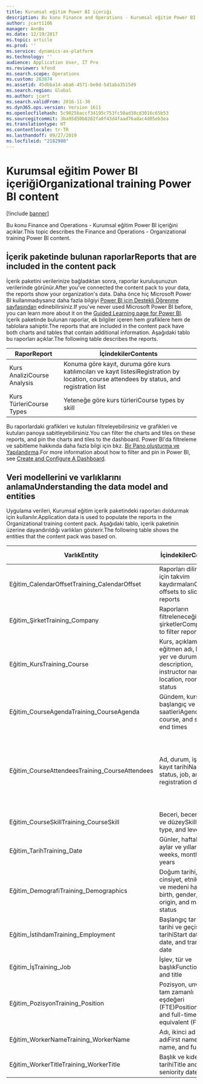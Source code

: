 ```yaml
---
title: Kurumsal eğitim Power BI içeriği
description: Bu konu Finance and Operations - Kurumsal eğitim Power BI içeriğini açıklar.
author: jcart1106
manager: AnnBe
ms.date: 12/19/2017
ms.topic: article
ms.prod: ''
ms.service: dynamics-ax-platform
ms.technology: ''
audience: Application User, IT Pro
ms.reviewer: kfend
ms.search.scope: Operations
ms.custom: 263874
ms.assetid: 45dbba14-aba6-4571-be0d-5d1aba3515d9
ms.search.region: Global
ms.author: jcart
ms.search.validFrom: 2016-11-30
ms.dyn365.ops.version: Version 1611
ms.openlocfilehash: 5c9025baccf34195c753fc50ad38cd3016c65b53
ms.sourcegitcommit: 3ba95d50b8262fa0f43d4faad76adac4d05eb3ea
ms.translationtype: HT
ms.contentlocale: tr-TR
ms.lasthandoff: 09/27/2019
ms.locfileid: "2182980"
---
```

# <a name="organizational-training-power-bi-content"></a><span data-ttu-id="cf296-103">Kurumsal eğitim Power BI içeriği</span><span class="sxs-lookup"><span data-stu-id="cf296-103">Organizational training Power BI content</span></span>

[!include [banner](../includes/banner.md)]

<span data-ttu-id="cf296-104">Bu konu Finance and Operations - Kurumsal eğitim Power BI içeriğini açıklar.</span><span class="sxs-lookup"><span data-stu-id="cf296-104">This topic describes the Finance and Operations - Organizational training Power BI content.</span></span>

## <a name="reports-that-are-included-in-the-content-pack"></a><span data-ttu-id="cf296-105">İçerik paketinde bulunan raporlar</span><span class="sxs-lookup"><span data-stu-id="cf296-105">Reports that are included in the content pack</span></span>
<span data-ttu-id="cf296-106">İçerik paketini verilerinize bağladıktan sonra, raporlar kuruluşunuzun verilerinde görünür.</span><span class="sxs-lookup"><span data-stu-id="cf296-106">After you've connected the content pack to your data, the reports show your organization's data.</span></span> <span data-ttu-id="cf296-107">Daha önce hiç Microsoft Power BI kullanmadıysanız daha fazla bilgiyi [Power BI için Destekli Öğrenme sayfasından](https://powerbi.microsoft.com/guided-learning/?WT.mc_id=PBIService_GetData) edinebilirsiniz.</span><span class="sxs-lookup"><span data-stu-id="cf296-107">If you've never used Microsoft Power BI before, you can learn more about it on the [Guided Learning page for Power BI](https://powerbi.microsoft.com/guided-learning/?WT.mc_id=PBIService_GetData).</span></span> <span data-ttu-id="cf296-108">İçerik paketinde bulunan raporlar, ek bilgiler içeren hem grafiklere hem de tablolara sahiptir.</span><span class="sxs-lookup"><span data-stu-id="cf296-108">The reports that are included in the content pack have both charts and tables that contain additional information.</span></span> <span data-ttu-id="cf296-109">Aşağıdaki tablo bu raporları açıklar.</span><span class="sxs-lookup"><span data-stu-id="cf296-109">The following table describes the reports.</span></span>

| <span data-ttu-id="cf296-110">Rapor</span><span class="sxs-lookup"><span data-stu-id="cf296-110">Report</span></span>          | <span data-ttu-id="cf296-111">İçindekiler</span><span class="sxs-lookup"><span data-stu-id="cf296-111">Contents</span></span>                                                                    |
|-----------------|-----------------------------------------------------------------------------|
| <span data-ttu-id="cf296-112">Kurs Analizi</span><span class="sxs-lookup"><span data-stu-id="cf296-112">Course Analysis</span></span> | <span data-ttu-id="cf296-113">Konuma göre kayıt, duruma göre kurs katılımcıları ve kayıt listesi</span><span class="sxs-lookup"><span data-stu-id="cf296-113">Registration by location, course attendees by status, and registration list</span></span> |
| <span data-ttu-id="cf296-114">Kurs Türleri</span><span class="sxs-lookup"><span data-stu-id="cf296-114">Course Types</span></span>    | <span data-ttu-id="cf296-115">Yeteneğe göre kurs türleri</span><span class="sxs-lookup"><span data-stu-id="cf296-115">Course types by skill</span></span>                                                       |

<span data-ttu-id="cf296-116">Bu raporlardaki grafikleri ve kutuları filtreleyebilirsiniz ve grafikleri ve kutuları panoya sabitleyebilirsiniz.</span><span class="sxs-lookup"><span data-stu-id="cf296-116">You can filter the charts and tiles on these reports, and pin the charts and tiles to the dashboard.</span></span> <span data-ttu-id="cf296-117">Power BI'da filtreleme ve sabitleme hakkında daha fazla bilgi için bkz. [Bir Pano oluşturma ve Yapılandırma](https://powerbi.microsoft.com/guided-learning/powerbi-learning-4-2-create-configure-dashboards).</span><span class="sxs-lookup"><span data-stu-id="cf296-117">For more information about how to filter and pin in Power BI, see [Create and Configure A Dashboard](https://powerbi.microsoft.com/guided-learning/powerbi-learning-4-2-create-configure-dashboards).</span></span>

## <a name="understanding-the-data-model-and-entities"></a><span data-ttu-id="cf296-118">Veri modellerini ve varlıklarını anlama</span><span class="sxs-lookup"><span data-stu-id="cf296-118">Understanding the data model and entities</span></span>
<span data-ttu-id="cf296-119">Uygulama verileri, Kurumsal eğitim içerik paketindeki raporları doldurmak için kullanılır.</span><span class="sxs-lookup"><span data-stu-id="cf296-119">Application data is used to populate the reports in the Organizational training content pack.</span></span> <span data-ttu-id="cf296-120">Aşağıdaki tablo, içerik paketinin üzerine dayandırıldığı varlıkları gösterir.</span><span class="sxs-lookup"><span data-stu-id="cf296-120">The following table shows the entities that the content pack was based on.</span></span>

| <span data-ttu-id="cf296-121">Varlık</span><span class="sxs-lookup"><span data-stu-id="cf296-121">Entity</span></span>                    | <span data-ttu-id="cf296-122">İçindekiler</span><span class="sxs-lookup"><span data-stu-id="cf296-122">Contents</span></span>                                                         | <span data-ttu-id="cf296-123">Diğer varlıklarla ilişkiler</span><span class="sxs-lookup"><span data-stu-id="cf296-123">Relationships with other entities</span></span> |
|---------------------------|------------------------------------------------------------------|-----------------------------------|
| <span data-ttu-id="cf296-124">Eğitim\_CalendarOffset</span><span class="sxs-lookup"><span data-stu-id="cf296-124">Training\_CalendarOffset</span></span>  | <span data-ttu-id="cf296-125">Raporları dilimlemek için takvim kaydırmaları</span><span class="sxs-lookup"><span data-stu-id="cf296-125">Calendar offsets to slice reports</span></span>                                | <span data-ttu-id="cf296-126">Eğitim\_CourseAgenda, Eğitim\_CourseAttendees</span><span class="sxs-lookup"><span data-stu-id="cf296-126">Training\_CourseAgenda, Training\_CourseAttendees</span></span> |
| <span data-ttu-id="cf296-127">Eğitim\_Şirket</span><span class="sxs-lookup"><span data-stu-id="cf296-127">Training\_Company</span></span>         | <span data-ttu-id="cf296-128">Raporların filtreleneceği şirketler</span><span class="sxs-lookup"><span data-stu-id="cf296-128">Companies to filter reports by</span></span>                                   | <span data-ttu-id="cf296-129">Eğitim\_CourseAgenda, Eğitim\_CourseAttendees</span><span class="sxs-lookup"><span data-stu-id="cf296-129">Training\_CourseAgenda, Training\_CourseAttendees</span></span> |
| <span data-ttu-id="cf296-130">Eğitim\_Kurs</span><span class="sxs-lookup"><span data-stu-id="cf296-130">Training\_Course</span></span>          | <span data-ttu-id="cf296-131">Kurs, açıklama, eğitmen adı, konum, yer ve durum</span><span class="sxs-lookup"><span data-stu-id="cf296-131">Course, description, instructor name, location, room, and status</span></span> | <span data-ttu-id="cf296-132">Eğitim\_CourseAgenda, Eğitim\_CourseAttendees, Eğitim\_CourseSkill</span><span class="sxs-lookup"><span data-stu-id="cf296-132">Training\_CourseAgenda, Training\_CourseAttendees, Training\_CourseSkill</span></span> |
| <span data-ttu-id="cf296-133">Eğitim\_CourseAgenda</span><span class="sxs-lookup"><span data-stu-id="cf296-133">Training\_CourseAgenda</span></span>    | <span data-ttu-id="cf296-134">Gündem, kurs, başlangıç ve bitiş saatleri</span><span class="sxs-lookup"><span data-stu-id="cf296-134">Agenda, course, and start and end times</span></span>                          | <span data-ttu-id="cf296-135">Eğitim\_Company, Eğitim\_CalendarOffset, Eğitim\_Date, Eğitim\_Course</span><span class="sxs-lookup"><span data-stu-id="cf296-135">Training\_Company, Training\_CalendarOffset, Training\_Date, Training\_Course</span></span> |
| <span data-ttu-id="cf296-136">Eğitim\_CourseAttendees</span><span class="sxs-lookup"><span data-stu-id="cf296-136">Training\_CourseAttendees</span></span> | <span data-ttu-id="cf296-137">Ad, durum, iş ve kayıt tarihi</span><span class="sxs-lookup"><span data-stu-id="cf296-137">Name, status, job, and registration date</span></span>                         | <span data-ttu-id="cf296-138">Eğitim\_Company, Eğitim\_CalendarOffset, Eğitim\_Date, Eğitim\_Demographics, Eğitim\_Employment, Eğitim\_Course, Eğitim\_WorkerName, Eğitim\_WorkerTitle, Eğitim\_Job, Eğitim\_Position</span><span class="sxs-lookup"><span data-stu-id="cf296-138">Training\_Company, Training\_CalendarOffset, Training\_Date, Training\_Demographics, Training\_Employment, Training\_Course, Training\_WorkerName, Training\_WorkerTitle, Training\_Job, Training\_Position</span></span> |
| <span data-ttu-id="cf296-139">Eğitim\_CourseSkill</span><span class="sxs-lookup"><span data-stu-id="cf296-139">Training\_CourseSkill</span></span>     | <span data-ttu-id="cf296-140">Beceri, beceri türü ve düzey</span><span class="sxs-lookup"><span data-stu-id="cf296-140">Skill, skill type, and level</span></span>                                     | <span data-ttu-id="cf296-141">Eğitim\_Kurs</span><span class="sxs-lookup"><span data-stu-id="cf296-141">Training\_Course</span></span> |
| <span data-ttu-id="cf296-142">Eğitim\_Tarih</span><span class="sxs-lookup"><span data-stu-id="cf296-142">Training\_Date</span></span>            | <span data-ttu-id="cf296-143">Günler, haftalar, aylar ve yıllar</span><span class="sxs-lookup"><span data-stu-id="cf296-143">Days, weeks, months, and years</span></span>                                   | <span data-ttu-id="cf296-144">Eğitim\_CourseAgenda, Eğitim\_CourseAttendees</span><span class="sxs-lookup"><span data-stu-id="cf296-144">Training\_CourseAgenda, Training\_CourseAttendees</span></span> |
| <span data-ttu-id="cf296-145">Eğitim\_Demografi</span><span class="sxs-lookup"><span data-stu-id="cf296-145">Training\_Demographics</span></span>    | <span data-ttu-id="cf296-146">Doğum tarihi, cinsiyet, etnik köken ve medeni hal</span><span class="sxs-lookup"><span data-stu-id="cf296-146">Date of birth, gender, ethnic origin, and marital status</span></span>         | <span data-ttu-id="cf296-147">Eğitim\_CourseAgenda, Eğitim\_CourseAttendees</span><span class="sxs-lookup"><span data-stu-id="cf296-147">Training\_CourseAgenda, Training\_CourseAttendees</span></span> |
| <span data-ttu-id="cf296-148">Eğitim\_İstihdam</span><span class="sxs-lookup"><span data-stu-id="cf296-148">Training\_Employment</span></span>      | <span data-ttu-id="cf296-149">Başlangıç tarihi, bitiş tarihi ve geçiş tarihi</span><span class="sxs-lookup"><span data-stu-id="cf296-149">Start date, end date, and transition date</span></span>                        | <span data-ttu-id="cf296-150">Eğitim\_CourseAgenda, Eğitim\_CourseAttendees</span><span class="sxs-lookup"><span data-stu-id="cf296-150">Training\_CourseAgenda, Training\_CourseAttendees</span></span> |
| <span data-ttu-id="cf296-151">Eğitim\_İş</span><span class="sxs-lookup"><span data-stu-id="cf296-151">Training\_Job</span></span>             | <span data-ttu-id="cf296-152">İşlev, tür ve başlık</span><span class="sxs-lookup"><span data-stu-id="cf296-152">Function, type, and title</span></span>                                        | <span data-ttu-id="cf296-153">Eğitim\_CourseAgenda, Eğitim\_CourseAttendees</span><span class="sxs-lookup"><span data-stu-id="cf296-153">Training\_CourseAgenda, Training\_CourseAttendees</span></span> |
| <span data-ttu-id="cf296-154">Eğitim\_Pozisyon</span><span class="sxs-lookup"><span data-stu-id="cf296-154">Training\_Position</span></span>        | <span data-ttu-id="cf296-155">Pozisyon, unvan ve tam zamanlı eşdeğeri (FTE)</span><span class="sxs-lookup"><span data-stu-id="cf296-155">Position, title, and full-time equivalent (FTE)</span></span>                  | <span data-ttu-id="cf296-156">Eğitim\_CourseAgenda, Eğitim\_CourseAttendees</span><span class="sxs-lookup"><span data-stu-id="cf296-156">Training\_CourseAgenda, Training\_CourseAttendees</span></span> |
| <span data-ttu-id="cf296-157">Eğitim\_WorkerName</span><span class="sxs-lookup"><span data-stu-id="cf296-157">Training\_WorkerName</span></span>      | <span data-ttu-id="cf296-158">Adı, ikinci ad ve tam adı</span><span class="sxs-lookup"><span data-stu-id="cf296-158">First name, last name, and full name</span></span>                             | <span data-ttu-id="cf296-159">Eğitim\_CourseAttendees</span><span class="sxs-lookup"><span data-stu-id="cf296-159">Training\_CourseAttendees</span></span> |
| <span data-ttu-id="cf296-160">Eğitim\_WorkerTitle</span><span class="sxs-lookup"><span data-stu-id="cf296-160">Training\_WorkerTitle</span></span>     | <span data-ttu-id="cf296-161">Başlık ve kıdem tarihi</span><span class="sxs-lookup"><span data-stu-id="cf296-161">Title and seniority date</span></span>                                         | <span data-ttu-id="cf296-162">Eğitim\_CourseAttendees</span><span class="sxs-lookup"><span data-stu-id="cf296-162">Training\_CourseAttendees</span></span> |
